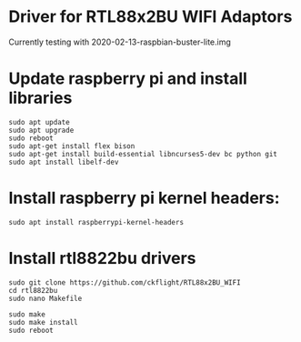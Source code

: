 # Driver for RTL88x2BU WIFI Adaptors

Currently testing with 2020-02-13-raspbian-buster-lite.img

   # Update raspberry pi and install libraries
   
	sudo apt update
	sudo apt upgrade
	sudo reboot
	sudo apt-get install flex bison
	sudo apt-get install build-essential libncurses5-dev bc python git
	sudo apt install libelf-dev

   # Install raspberry pi kernel headers:

	sudo apt install raspberrypi-kernel-headers

   # Install rtl8822bu drivers
	
	sudo git clone https://github.com/ckflight/RTL88x2BU_WIFI
	cd rtl8822bu
	sudo nano Makefile

   	sudo make
	sudo make install
	sudo reboot
